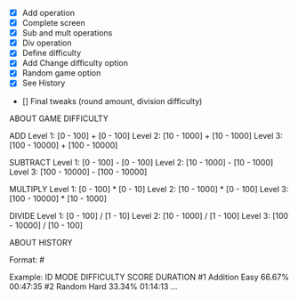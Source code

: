 - [x] Add operation
- [x] Complete screen
- [x] Sub and mult operations
- [x] Div operation
- [x] Define difficulty
- [x] Add Change difficulty option
- [x] Random game option
- [x] See History
- [] Final tweaks (round amount, division difficulty)

ABOUT GAME DIFFICULTY

ADD
Level 1: [0 - 100] + [0 - 100]
Level 2: [10 - 1000] + [10 - 1000]
Level 3: [100 - 10000] + [100 - 10000]

SUBTRACT
Level 1: [0 - 100] - [0 - 100]
Level 2: [10 - 1000] - [10 - 1000]
Level 3: [100 - 10000] - [100 - 10000]

MULTIPLY
Level 1: [0 - 100] * [0 - 10]
Level 2: [10 - 1000] * [0 - 100]
Level 3: [100 - 10000] * [10 - 1000]

DIVIDE
Level 1: [0 - 100] / [1 - 10]
Level 2: [10 - 1000] / [1 - 100]
Level 3: [100 - 10000] / [10 - 100]

ABOUT HISTORY

Format:
    #<id> <match mode> <difficulty> <score> <duration>

Example:
    ID  MODE        DIFFICULTY  SCORE       DURATION
    #1  Addition    Easy        66.67%      00:47:35
    #2  Random      Hard        33.34%      01:14:13
    ...